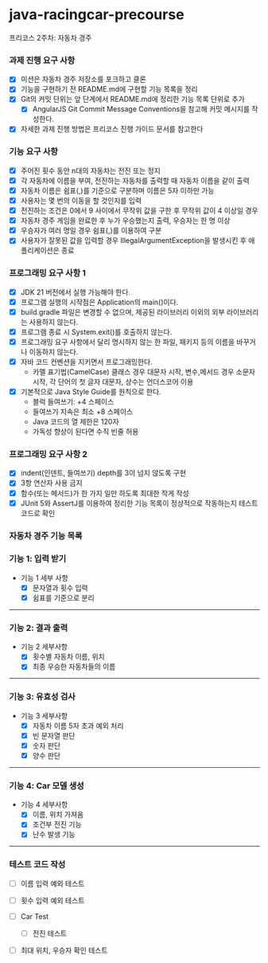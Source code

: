 # java-racingcar-precourse
프리코스 2주차: 자동차 경주

### 과제 진행 요구 사항
- [X] 미션은 자동차 경주 저장소를 포크하고 클론
- [X] 기능을 구현하기 전 README.md에 구현할 기능 목록을 정리
- [X] Git의 커밋 단위는 앞 단계에서 README.md에 정리한 기능 목록 단위로 추가
    - [X]  AngularJS Git Commit Message Conventions을 참고해 커밋 메시지를 작성한다.
- [X] 자세한 과제 진행 방법은 프리코스 진행 가이드 문서를 참고한다

### 기능 요구 사항
- [X] 주어진 횟수 동안 n대의 자동차는 전진 또는 정지
- [X] 각 자동차에 이름을 부여,  전진하는 자동차를 출력할 때 자동차 이름을 같이 출력
- [X] 자동차 이름은 쉼표(,)를 기준으로 구분하며 이름은 5자 이하만 가능
- [X] 사용자는 몇 번의 이동을 할 것인지를 입력
- [X] 전진하는 조건은 0에서 9 사이에서 무작위 값을 구한 후 무작위 값이 4 이상일 경우
- [X] 자동차 경주 게임을 완료한 후 누가 우승했는지 출력, 우승자는 한 명 이상
- [X] 우승자가 여러 명일 경우 쉼표(,)를 이용하여 구분
- [X] 사용자가 잘못된 값을 입력할 경우 IllegalArgumentException을 발생시킨 후 애플리케이션은 종료

### 프로그래밍 요구 사항 1 
- [X] JDK 21 버전에서 실행 가능해야 한다.
- [X] 프로그램 실행의 시작점은 Application의 main()이다.
- [X] build.gradle 파일은 변경할 수 없으며, 제공된 라이브러리 이외의 외부 라이브러리는 사용하지 않는다.
- [X] 프로그램 종료 시 System.exit()를 호출하지 않는다.
- [X] 프로그래밍 요구 사항에서 달리 명시하지 않는 한 파일, 패키지 등의 이름을 바꾸거나 이동하지 않는다.
- [X] 자바 코드 컨벤션을 지키면서 프로그래밍한다.
    - 카멜 표기법(CamelCase) 클래스 경우 대문자 시작, 변수,메서드 경우 소문자 시작, 각 단어의 첫 글자 대문자, 상수는 언더스코어 이용
- [X] 기본적으로 Java Style Guide를 원칙으로 한다.
    - 블럭 들여쓰기: +4 스페이스
    - 들여쓰기 지속은 최소 +8 스페이스
    - Java 코드의 열 제한은 120자
    - 가독성 향상이 된다면 수직 빈줄 허용

### 프로그래밍 요구 사항 2
- [X] indent(인덴트, 들여쓰기) depth를 3이 넘지 않도록 구현
- [X] 3항 연산자 사용 금지
- [X] 함수(또는 메서드)가 한 가지 일만 하도록 최대한 작게 작성 
- [X] JUnit 5와 AssertJ를 이용하여 정리한 기능 목록이 정상적으로 작동하는지 테스트 코드로 확인

### 자동차 경주 기능 목록

### 기능 1: 입력 받기
- 기능 1 세부 사항
    - [X] 문자열과 횟수 입력
    - [X] 쉼표를 기준으로 분리
---
### 기능 2: 결과 출력
- 기능 2 세부사항
  - [X] 횟수별 자동차 이름, 위치
  - [X] 최종 우승한 자동차들의 이름
---
### 기능 3: 유효성 검사 
- 기능 3 세부사항
    - [X] 자동차 이름 5자 초과 예외 처리
    - [X] 빈 문자열 판단
    - [X] 숫자 판단
    - [X] 양수 판단
---
### 기능 4: Car 모델 생성 
- 기능 4 세부사항
    - [X] 이름, 위치 가져옴
    - [X] 조건부 전진 기능
    - [X] 난수 발생 기능
---
### 테스트 코드 작성
- [ ] 이름 입력 예외 테스트
- [ ] 횟수 입력 예외 테스트
- [ ] Car Test
  - [ ] 전진 테스트
- [ ] 최대 위치, 우승자 확인 테스트

